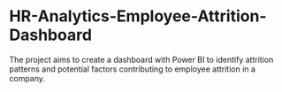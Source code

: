 # HR-Analytics-Employee-Attrition-Dashboard
The project aims to create a dashboard with Power BI to identify attrition patterns and potential factors contributing to employee attrition in a company.
